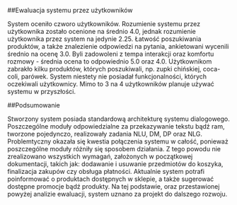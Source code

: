 ##Ewaluacja systemu przez użytkowników

System oceniło czworo użytkowników. Rozumienie systemu przez użytkownika zostało ocenione na średnio 4.0, jednak rozumienie użytkownika przez system na jedynie 2.25. Łatwość poszukiwania produktów, a także znalezienie odpowiedzi na pytania, ankietowani 
wycenili średnio na ocenę 3.0. Byli zadowoleni z tempa interakcji oraz komfortu rozmowy - średnia ocena to odpowiednio 5.0 oraz 4.0. Użytkownikom zabrakło kilku produktów, których poszukiwali, np. zupki chińskiej, coca-coli, parówek. System niestety nie posiadał funkcjonalności, których oczekiwali użytkownicy. Mimo to 3 na 4 użytkowników planuje używać systemu w przyszłości.



##Podsumowanie

Stworzony system posiada standardową architekturę systemu dialogowego. Poszczególne moduły odpowiedzialne za przekazywanie tekstu bądź ram, tworzone pojedynczo, realizowały zadania NLU, DM, DP oraz NLG. Problemtyczny okazała się kwestia połączenia systemu w całość, ponieważ poszczególne moduły różniły się sposobem działania. Z tego powodu nie zrealizowano wszystkich wymagań, założonych w początkowej dokumentacji, takich jak: dodawanie i usuwanie przedmiotów do koszyka, finalizacja zakupów czy obsługa płatności. Aktualnie system potrafi poinformować o produktach dostępnych w sklepie, a także sugerować dostępne promocje bądź produkty. Na tej podstawie, oraz przestawionej powyżej analizie ewaluacji, system uznano za projekt do dalszego rozwoju.